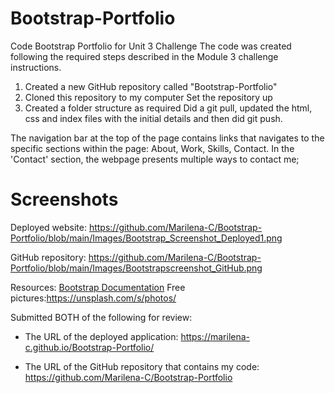 # Bootstrap-Portfolio
Code Bootstrap Portfolio for Unit 3 Challenge 
The code was created following the required steps described in the Module 3  challenge instructions.
1. Created a new GitHub repository called "Bootstrap-Portfolio"
2. Cloned this repository to my computer
  Set the repository up
3. Created a folder structure as required
   Did a git pull, updated the html, css and index files with the initial details and then did git push.

The navigation bar at the top of the page contains links that navigates to the specific sections within the page: About, Work, Skills, Contact.
In the 'Contact' section, the webpage   presents multiple ways to contact me;

# Screenshots
Deployed website: https://github.com/Marilena-C/Bootstrap-Portfolio/blob/main/Images/Bootstrap_Screenshot_Deployed1.png 

GitHub repository: https://github.com/Marilena-C/Bootstrap-Portfolio/blob/main/Images/Bootstrapscreenshot_GitHub.png

Resources:
[Bootstrap Documentation](https://getbootstrap.com/docs/4.0/getting-started/introduction/)
Free pictures:https://unsplash.com/s/photos/

Submitted BOTH of the following for review:

* The URL of the deployed application: https://marilena-c.github.io/Bootstrap-Portfolio/

* The URL of the GitHub repository that contains my code: https://github.com/Marilena-C/Bootstrap-Portfolio 
